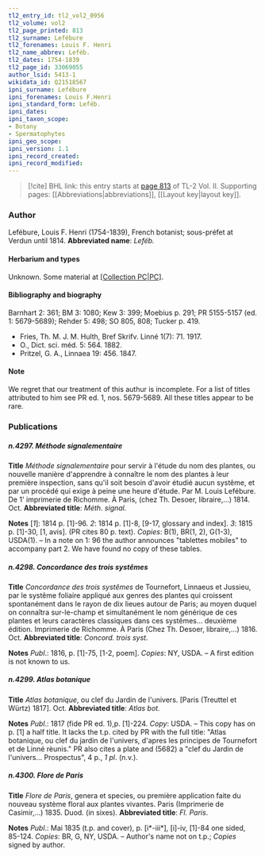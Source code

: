 ```yaml
---
tl2_entry_id: tl2_vol2_0956
tl2_volume: vol2
tl2_page_printed: 813
tl2_surname: Lefébure
tl2_forenames: Louis F. Henri
tl2_name_abbrev: Leféb.
tl2_dates: 1754-1839
tl2_page_id: 33069055
author_lsid: 5413-1
wikidata_id: Q21518567
ipni_surname: Lefébure
ipni_forenames: Louis F.Henri
ipni_standard_form: Leféb.
ipni_dates: 
ipni_taxon_scope: 
- Botany
- Spermatophytes
ipni_geo_scope: 
ipni_version: 1.1
ipni_record_created: 
ipni_record_modified:
---
```



> [!cite] BHL link: this entry starts at [page 813](https://www.biodiversitylibrary.org/page/33069055) of TL-2 Vol. II.
> Supporting pages: [[Abbreviations|abbreviations]], [[Layout key|layout key]].

### Author

Lefébure, Louis F. Henri (1754-1839), French botanist; sous-préfet at Verdun until 1814. 
**Abbreviated name**: *Leféb.*

#### Herbarium and types

Unknown. Some material at [[Collection PC|PC]](?).

#### Bibliography and biography

Barnhart 2: 361; BM 3: 1080; Kew 3: 399; Moebius p. 291; PR 5155-5157 (ed. 1: 5679-5689); Rehder 5: 498; SO 805, 808; Tucker p. 419.
- Fries, Th. M. J. M. Hulth, Bref Skrifv. Linné 1(7): 71. 1917.
- O., Dict. sci. méd. 5: 564. 1882.
- Pritzel, G. A., Linnaea 19: 456. 1847.

#### Note

We regret that our treatment of this authur is incomplete. For a list of titles attributed to him see PR ed. 1, nos. 5679-5689. All these titles appear to be rare.

### Publications

##### n.4297. Méthode signalementaire

**Title**
*Méthode signalementaire* pour servir à l'étude du nom des plantes, ou nouvelle manière d'apprendre à connaître le nom des plantes à leur première inspection, sans qu'il soit besoin d'avoir étudié aucun systême, et par un procédé qui exige à peine une heure d'étude. Par M. Louis Lefébure. De 1' imprimerie de Richomme. À Paris, (chez Th. Desoer, libraire,...) 1814. Oct.
**Abbreviated title**: *Méth. signal.*

**Notes**
\[*1*\]: 1814 p. \[1\]-96.
*2*: 1814 p. \[1\]-8, \[9-17, glossary and index\].
*3*: 1815 p. \[1\]-30, \[1, avis\]. (PR cites 80 p. text).
*Copies*: B(1), BR(1, 2), G(1-3), USDA(1). – In a note on 1: 96 the author announces "tablettes mobiles" to accompany part 2. We have found no copy of these tables.

##### n.4298. Concordance des trois systêmes

**Title**
*Concordance des trois systêmes* de Tournefort, Linnaeus et Jussieu, par le systême foliaire appliqué aux genres des plantes qui croissent spontanément dans le rayon de dix lieues autour de Paris; au moyen duquel on connaîtra sur-le-champ et simultanément le nom générique de ces plantes et leurs caractères classiques dans ces systêmes... deuxième édition. Imprimerie de Richomme. À Paris (Chez Th. Desoer, libraire,...) 1816. Oct.
**Abbreviated title**: *Concord. trois syst.*

**Notes**
*Publ*.: 1816, p. \[1\]-75, \[1-2, poem\]. *Copies*: NY, USDA. – A first edition is not known to us.

##### n.4299. Atlas botanique

**Title**
*Atlas botanique*, ou clef du Jardin de l'univers. \[Paris (Treuttel et Würtz) 1817\]. Oct.
**Abbreviated title**: *Atlas bot.*

**Notes**
*Publ*.: 1817 (fide PR ed. 1),p. \[1\]-224. *Copy*: USDA. – This copy has on p. \[1\] a half title. It lacks the t.p. cited by PR with the full title: "Atlas botanique, ou clef du jardin de l'univers, d'apres les principes de Tournefort et de Linné rèunis." PR also cites a plate and (5682) a "clef du Jardin de l'univers... Prospectus", 4 p., *1 pl*. (n.v.).

##### n.4300. Flore de Paris

**Title**
*Flore de Paris*, genera et species, ou première application faite du nouveau système floral aux plantes vivantes. Paris (Imprimerie de Casimir,...) 1835. Duod. (in sixes).
**Abbreviated title**: *Fl. Paris*.

**Notes**
*Publ*.: Mai 1835 (t.p. and cover), p. \[i\*-iii\*\], \[i\]-iv, \[1\]-84 one sided, 85-124. *Copies*: BR, G, NY, USDA. – Author's name not on t.p.; *Copies* signed by author.

